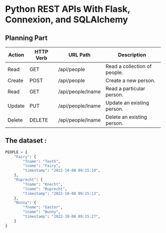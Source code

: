 # Python REST APIs With Flask, Connexion, and SQLAlchemy 

## Planning Part


|     Action	|  HTTP Verb |	   URL Path	             |     Description
| ----------- | ---------- |---------------------      |-------------------------------
|     Read	  |  GET	     |  /api/people	             |  Read a collection of people.
|     Create	|  POST	     |  /api/people	             |  Create a new person.
|     Read	  |  GET	     |  /api/people/lname	       |  Read a particular person.
|     Update	|  PUT	     |  /api/people/lname	       |  Update an existing person.
|     Delete	| DELETE	   |  /api/people/lname	       |  Delete an existing person.




## The dataset :
```python
PEOPLE = {
    "Fairy": {
        "fname": "Tooth",
        "lname": "Fairy",
        "timestamp": "2022-10-08 09:15:10",
    },
    "Ruprecht": {
        "fname": "Knecht",
        "lname": "Ruprecht",
        "timestamp": "2022-10-08 09:15:13",
    },
    "Bunny": {
        "fname": "Easter",
        "lname": "Bunny",
        "timestamp": "2022-10-08 09:15:27",
    }
}
```
